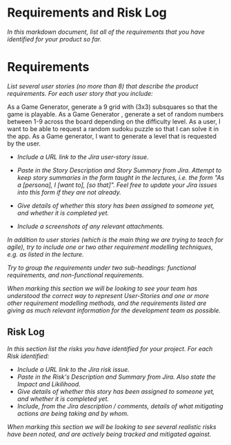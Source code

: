 # Requirements and Risk Log

*In this markdown document, list all of the requirements that you have identified for your product so far.*

# Requirements

*List several user stories (no more than 8) that describe the product requirements. For each user story that you include:*

As a Game Generator, generate a 9 grid with (3x3) subsquares so that the game is playable.
As a Game Generator , generate a set of random numbers between 1-9 across the board depending on the difficulty level.
As a user, I want to be able to request a random sudoku puzzle so that I can solve it in the app.
As a Game generator, I want to generate a level that is requested by the user.

* *Include a URL link to the Jira user-story issue.*


* *Paste in the Story Description and Story Summary from Jira.  Attempt to keep story summaries in the form taught in the lectures, i.e. the form "As a [persona], I [want to], [so that]".  Feel free to update your Jira issues into this form if they are not already.*
* *Give details of whether this story has been assigned to someone yet, and whether it is completed yet.*
* *Include a screenshots of any relevant attachments.*

*In addition to user stories (which is the main thing we are trying to teach for agile), try to include one or two other requirement modelling techniques, e.g. as listed in the lecture.*

*Try to group the requirements under two sub-headings: functional requirements, and non-functional requirements.*

*When marking this section we will be looking to see your team has understood the correct way to represent User-Stories and one or more other requirement modelling methods, and the requirements listed are giving as much relevant information for the development team as possible.*

## Risk Log

*In this section list the risks you have identified for your project.  For each Risk identified:*

* *Include a URL link to the Jira risk issue.* 
* *Paste in the Risk's Description and Summary from Jira.  Also state the Impact and Likilihood.*
* *Give details of whether this story has been assigned to someone yet, and whether it is completed yet.*
* *Include, from the Jira description / comments, details of what mitigating actions are being taking and by whom.*

*When marking this section we will be looking to see several realistic risks have been noted, and are actively being tracked and mitigated against.*

